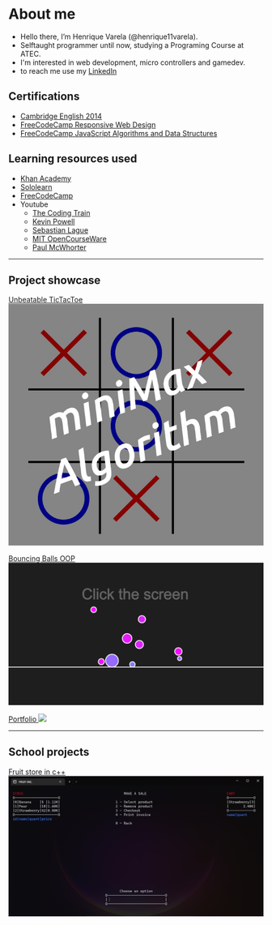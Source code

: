 # About me
- Hello there, I’m Henrique Varela (@henrique11varela).
- Selftaught programmer until now, studying a Programing Course at ATEC.
- I'm interested in web development, micro controllers and gamedev.
- to reach me use my [LinkedIn](https://www.linkedin.com/in/henrique-varela/)

## Certifications

- [Cambridge English 2014](https://i.imgur.com/sADWAkY.png)
- [FreeCodeCamp Responsive Web Design](https://www.freecodecamp.org/certification/henrique_varela/responsive-web-design)
- [FreeCodeCamp JavaScript Algorithms and Data Structures](https://www.freecodecamp.org/certification/henrique_varela/javascript-algorithms-and-data-structures)

## Learning resources used

- [Khan Academy](https://www.khanacademy.org/computing/computer-programming)
- [Sololearn](https://www.sololearn.com/)
- [FreeCodeCamp](https://www.freecodecamp.org/)
- Youtube
  - [The Coding Train](https://www.youtube.com/channel/UCvjgXvBlbQiydffZU7m1_aw)
  - [Kevin Powell](https://www.youtube.com/@KevinPowell)
  - [Sebastian Lague](https://www.youtube.com/@SebastianLague)
  - [MIT OpenCourseWare](https://www.youtube.com/@mitocw)
  - [Paul McWhorter](https://www.youtube.com/@paulmcwhorter)

---

## Project showcase
[Unbeatable TicTacToe  
![](/UnbeatableTicTacToeJS.png)](https://henrique11varela.github.io/UnbeatableTicTacToeJS/)

[Bouncing Balls OOP
![](/Ball-physics-OOP.png)](https://editor.p5js.org/henrique11varela/full/HoJUcA-iM)

[Portfolio
![](/Portfolio.png)](https://henrique11varela.github.io/)

---

## School projects

[Fruit store in c++
![](/atec-t1-loja.png)](https://github.com/henrique11varela/atec-t1-loja)

